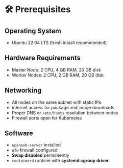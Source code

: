 # 🛠 Prerequisites

## Operating System
- Ubuntu 22.04 LTS (fresh install recommended)

## Hardware Requirements
- Master Node: 2 CPU, 4 GB RAM, 20 GB disk  
- Worker Nodes: 2 CPU, 2 GB RAM, 20 GB disk  

## Networking
- All nodes on the same subnet with static IPs  
- Internet access for package and image downloads  
- Proper DNS or `/etc/hosts` resolution between nodes  
- Firewall ports open for Kubernetes  

## Software
- `openssh-server` installed  
- `ufw` firewall configured  
- **Swap disabled** permanently  
- `containerd` runtime with **systemd cgroup driver**  
